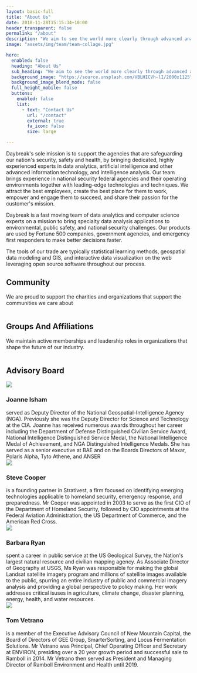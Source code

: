 ```yaml
---
layout: basic-full
title: "About Us"
date: 2018-11-28T15:15:34+10:00
header_transparent: false
permalink: "/about"
description: "We aim to see the world more clearly through advanced analytics. Our work with energy, environmental, and public safety clients has shown that bringing modern data analytics and visualization into business processes helps everyone make smarter resource allocation decisions."
image: "assets/img/team/team-collage.jpg"

hero:
  enabled: false
  heading: "About Us"
  sub_heading: "We aim to see the world more clearly through advanced analytics. Our work with energy, environmental, and public safety clients has shown that bringing modern data analytics and visualization into business processes helps everyone make smarter resource allocation decisions."
  background_image: "https://source.unsplash.com/VBLHICVh-lI/2000x1125"
  background_image_blend_mode: false
  full_height_mobile: false
  buttons:
    enabled: false
    list:
      - text: "Contact Us"
        url: "/contact"
        external: true
        fa_icon: false
        size: large

---
```


Daybreak's sole mission is to support the agencies that are safeguarding our nation's security, safety and health, by bringing dedicated, highly experienced experts in data analytics, artificial intelligence and other advanced information technology, and intelligence analysis. Our team brings experience in national security federal agencies and their operating environments together with leading-edge technologies and techniques. We attract the best employees, create the best place for them to work, empower and engage them to succeed, and share their passion for the customer's mission.

Daybreak is a fast moving team of data analytics and computer science experts on a mission to bring specialty data analysis applications to environmental, public safety, and national security challenges. Our products are used by Fortune 500 companies, government agencies, and emergency first responders to make better decisions faster.

The tools of our trade are typically statistical learning methods, geospatial data modeling and GIS, and interactive data visualization on the web leveraging open source software throughout our process.

## Community
We are proud to support the charities and organizations that support the communities we care about

<div class="row justify-content-center align-items-center">
<div class="col-4 col-lg-2 text-center mb-1 mt-1">
<a href="https://www.nationalforests.org/"  target="_blank"><img class="my-0" src="/assets/images/associations/natforestfoundation_logo.png" alt=""></a>
</div>

<div class="col-4 col-lg-2 text-center mb-1 mt-1">
<a href="https://www.nationalparks.org"  target="_blank"><img class="my-0" src="/assets/images/associations/natparksfoundation_logo.png" alt=""></a>
</div>

<div class="col-4 col-lg-2 text-center mb-1 mt-1">
<a href="https://www.girlscouts.org"  target="_blank"><img class="my-0" src="/assets/images/associations/gsusa_logo.png" alt=""></a>
</div>

<div class="col-4 col-lg-2 text-center mb-1 mt-1">
<a href="https://www.scouting.org"  target="_blank"><img class="my-0" src="/assets/images/associations/sbsa_logo.png" alt=""></a>
</div>

<div class="col-4 col-lg-2 text-center mb-1 mt-1">
<a href="https://www.rhfnow.org"  target="_blank"><img class="my-0" src="/assets/images/associations/rick_herrema_logo.png" alt=""></a>
</div>

<div class="col-4 col-lg-2 text-center mb-1 mt-1">
<a href="https://www.werockcancer.org"  target="_blank"><img class="my-0" src="/assets/images/associations/werockcancer_logo.png" alt=""></a>
</div>

<div class="col-4 col-lg-2 text-center mb-1 mt-1">
<a href="https://www.defenseintel.org"  target="_blank"><img class="my-0" src="/assets/images/associations/diamem_logo.png" alt=""></a>
</div>

<div class="col-4 col-lg-2 text-center mb-1 mt-1">
<a href="https://www.nats4good.org"  target="_blank"><img class="my-0" src="/assets/images/associations/natsforgood_logo.png" alt=""></a>
</div>
</div>

## Groups And Affiliations
We maintain active memberships and leadership roles in organizations that shape the future of our industry.


<div class="row justify-content-center align-items-center">
<div class="col-4 col-lg-2 text-center mb-1 mt-1">
<a href="https://www.informs.org/"  target="_blank"><img class="my-0" src="/assets/img/associations/informs_logo.png" alt=""></a>
</div>

<div class="col-4 col-lg-2 text-center mb-1 mt-1">
<a href="https://www.nvidia.com/inception/"  target="_blank"><img class="my-0" src="/assets/img/associations/nvidia_inception_logo.png" alt=""></a>
</div>

<div class="col-4 col-lg-2 text-center mb-1 mt-1">
<a href="https://www.esri.com"  target="_blank"><img class="my-0" src="/assets/img/associations/esri_bronze_logo.png" alt=""></a>
</div>

</div>

<section class="about-area grey-bg pt-100">
  <div class=" ">
    <div class="row">
      <div class="col-xl-6 col-lg-6 mb-40">
        <div class="section-title">
          <h2>Advisory Board</h2>
        </div>
      </div>
    </div>
    <div class="row justify-content-center pt-4">
    <div class="col-md-4  pb-4">
        <img src="/assets/img/team/steve-cooper-photo.jpg" class="about-team-img rounded-circle img-fluid m-0">
      </div>
       <div class="col-md-8">
        <h3>Joanne Isham</h3> served as Deputy Director of the National Geospatial-Intelligence Agency (NGA). Previously she was the Deputy Director for Science and Technology at the CIA. Joanne has received numerous awards throughout her career including the Department of Defense Distinguished Civilian Service Award, National Intelligence Distinguished Service Medal, the National Intelligence Medal of Achievement, and NGA Distinguished Intelligence Medals. She has served as a senior executive at BAE and on the Boards Directors of Maxar, Polaris Alpha, Tyto Athene, and ANSER
      </div>      
    </div>
    <div class="row justify-content-center pt-4">
    <div class="col-md-4  pb-4">
        <img src="/assets/img/team/steve-cooper-photo.jpg" class="about-team-img rounded-circle img-fluid m-0">
      </div>
       <div class="col-md-8">
        <h3>Steve Cooper</h3> is a founding partner in Strativest,
        a firm focused on identifying emerging technologies applicable to homeland security, emergency response, and preparedness.
        Mr Cooper was appointed in 2003 to serve as the first CIO of the Department of Homeland Security, followed
        by CIO appointments at the Federal Aviation Administration, the US Department of Commerce, and the American Red Cross.
      </div>      
    </div>
    <div class="row justify-content-center pt-4 d-flex flex-wrap align-items-center">     
      <div class="col-md-4 pb-4">
        <img src="/assets/img/team/barb-ryan-photo.jpg" class="about-team-img rounded-circle img-fluid m-0">
      </div>
        <div class="col-md-8">
        <h3>Barbara Ryan</h3> spent a career in public service at the US Geological Survey, the Nation's largest natural resource and civilian mapping agency.
        As Associate Director of Geography at USGS, Ms Ryan was responsible for making the global Landsat satellite imagery program and
        millions of satellite images available to the public, spurring an entire industry of public and commercial imagery analysis and
        providing a global perspective to policy making.  Her work addresses critical isuses in agriculture, climate change, disaster
        planning, energy, health, and water resources.
      </div>    
    </div>
    <div class="row justify-content-center pt-4">
      <div class="col-md-4  pb-4">
        <img src="/assets/img/team/tom-vetrano-photo.jpg" class="about-team-img rounded-circle img-fluid m-0">
      </div>
        <div class="col-md-8">
        <h3>Tom Vetrano</h3>is a member of the Executive Advisory Council of New Mountain Capital,
         the Board of Directors of GEE Group, SmarterSorting, and Locus Fermentation Solutions. Mr Vetrano
         was Principal, Chief Operating Officer and Secretary at ENVIRON, presiding over a 20 year growth period
         and successful sale to Ramboll in 2014. Mr Vetrano then served as President and Managing Director of
         Ramboll Environment and Health until 2019.
      </div>       
    </div>
  </div>
</section>
